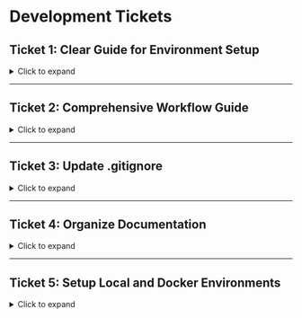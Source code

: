 # Development Tickets

## Ticket 1: Clear Guide for Environment Setup
<details>
<summary>Click to expand</summary>

**-Description**  
- Create a clear guide to set up and turn off different environments, including local and Docker setups.

**-Who is in charge**  
- **Technical Writer**

**-Why**  
- The Technical Writer is responsible for creating clear and concise documentation, ensuring that developers can easily follow the setup process.

**-Acceptance Criteria**  
- The guide includes steps for setting up local and Docker environments.
- The guide provides instructions for turning off environments safely.
- The guide is reviewed and approved by at least two team members.

**-Complete**  
- [ ]

**-Results/Changes**  
- Document the results or changes made after the ticket is completed.

**-Has Subtickets?**  
  - [ ] Yes
  - [ ] No

</details>

---

## Ticket 2: Comprehensive Workflow Guide
<details>
<summary>Click to expand</summary>

**-Description**  
- Develop a comprehensive workflow guide that outlines how to set up the project based on the environment being used.

**-Who is in charge**  
- **Project Manager**

**-Why**  
- The Project Manager oversees project workflows and ensures that all team members follow the correct procedures for testing, documentation, and repository management.

**-Acceptance Criteria**  
- Code in the documentation that needs to run in a terminal explains from where in the repository it should be run, and if it should run in an existing terminal or a new one.
- The workflow guide is structured and easy to follow.
- It includes sections for testing, documentation, and repository management.
- The guide is validated by the development team.

**-Complete**  
- [ ]

**-Results/Changes**  
- Document the results or changes made after the ticket is completed.

**-Has Subtickets?**  
  - [ ] Yes
  - [ ] No

</details>

---

## Ticket 3: Update .gitignore
<details>
<summary>Click to expand</summary>

**-Description**  
- Ensure that all temporary files and sensitive information are ignored by Git.

**-Who is in charge**  
- **DevOps Engineer**

**-Why**  
- The DevOps Engineer is responsible for maintaining the integrity of the codebase and ensuring that sensitive information is not included in version control.

**-Acceptance Criteria**  
- A `.gitignore` file is created or updated to include all necessary files.
- The team is informed about the importance of ignoring sensitive files.

**-Complete**  
- [ ]

**-Results/Changes**  
- Document the results or changes made after the ticket is completed.

**-Has Subtickets?**  
  - [ ] Yes
  - [ ] No

</details>

---

## Ticket 4: Organize Documentation
<details>
<summary>Click to expand</summary>

**-Description**  
- Organize documentation to ensure it is easy to navigate.

**-Who is in charge**  
- **Documentation Specialist**

**-Why**  
- The Documentation Specialist is responsible for ensuring that all documentation is well-organized and accessible to team members.

**-Acceptance Criteria**  
- Documentation is categorized and indexed for easy access.
- A central repository for documentation is established.

**-Complete**  
- [ ]

**-Results/Changes**  
- Document the results or changes made after the ticket is completed.

**-Has Subtickets?**  
  - [ ] Yes
  - [ ] No

</details>

---

## Ticket 5: Setup Local and Docker Environments
<details>
<summary>Click to expand</summary>

**-Description**  
- Set up local and Docker environments and verify that they work correctly.

**-Who is in charge**  
- **DevOps Engineer**

**-Why**  
- The DevOps Engineer is responsible for configuring and maintaining development environments, ensuring they function correctly for all team members.

**-Acceptance Criteria**  
- Local and Docker environments are set up according to the guide.
- Tests are conducted to confirm that both environments function as expected.

**-Complete**  
- [ ]

**-Results/Changes**  
- Document the results or changes made after the ticket is completed.

**-Has Subtickets?**  
  - [ ] Yes
  - [ ] No

</details>
